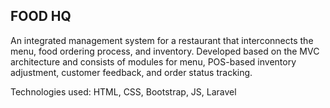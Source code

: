 
## FOOD HQ

An integrated management system for a restaurant that interconnects the menu, food ordering process, and inventory. Developed based on the MVC architecture and consists of modules for menu, POS-based inventory adjustment, customer feedback, and order status tracking.

Technologies used: HTML, CSS, Bootstrap, JS, Laravel
